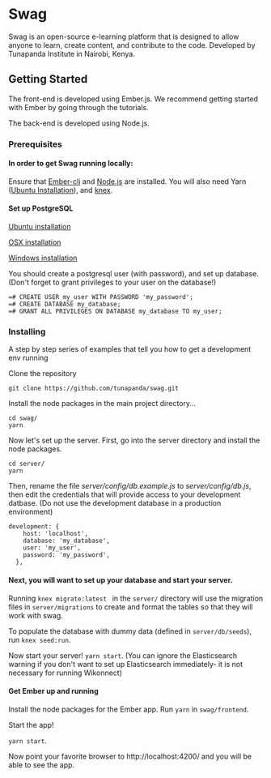 # Swag

Swag is an open-source e-learning platform that is designed to allow anyone to learn, create content, and contribute to the code. Developed by Tunapanda Institute in Nairobi, Kenya.

## Getting Started

The front-end is developed using Ember.js. We recommend getting started with Ember by going through the tutorials.

The back-end is developed using Node.js.

### Prerequisites

#### In order to get Swag running locally:

Ensure that [Ember-cli](https://ember-cli.com/) and [Node.js](https://nodejs.org/en/) are installed. You will also need Yarn ([Ubuntu Installation](https://www.hostinger.com/tutorials/how-to-install-yarn-on-ubuntu/)), and [knex](https://gist.github.com/NigelEarle/80150ff1c50031e59b872baf0e474977).

#### Set up PostgreSQL

[Ubuntu installation](https://www.digitalocean.com/community/tutorials/how-to-install-and-use-postgresql-on-ubuntu-18-04)

[OSX installation](https://www.codementor.io/engineerapart/getting-started-with-postgresql-on-mac-osx-are8jcopb)

[Windows installation](http://www.postgresqltutorial.com/install-postgresql/)

You should create a postgresql user (with password), and set up database. (Don't forget to grant privileges to your user on the database!)

```
=# CREATE USER my_user WITH PASSWORD 'my_password';
=# CREATE DATABASE my_database;
=# GRANT ALL PRIVILEGES ON DATABASE my_database TO my_user;
```

### Installing

A step by step series of examples that tell you how to get a development env running

Clone the repository

```
git clone https://github.com/tunapanda/swag.git
```

Install the node packages in the main project directory...

```
cd swag/
yarn
```

Now let's set up the server. First, go into the server directory and install the node packages.

```
cd server/
yarn
```

Then, rename the  file *server/config/db.example.js* to *server/config/db.js*, then edit the credentials that will provide access to your development datbase. (Do not use the development database in a production environment)

```
development: {
    host: 'localhost',
    database: 'my_database',
    user: 'my_user',
    password: 'my_password',
  },
```

#### Next, you will want to set up your database and start your server.

Running `knex migrate:latest ` in the `server/` directory will use the migration files in `server/migrations` to create and format the tables so that they will work with swag.

To populate the database with dummy data (defined in `server/db/seeds`), run `knex seed:run`. 

Now start your server! `yarn start`. (You can ignore the Elasticsearch warning if you don't want to set up Elasticsearch immediately- it is not necessary for running Wikonnect)

#### Get Ember up and running

Install the node packages for the Ember app. Run `yarn` in `swag/frontend`.

Start the app!

`yarn start`.

Now point your favorite browser to http://localhost:4200/ and you will be able to see the app.
